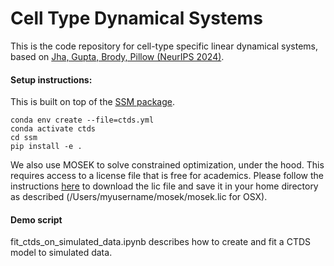 # Cell Type Dynamical Systems 

This is the code repository for cell-type specific linear dynamical systems, based on [Jha, Gupta, Brody, Pillow (NeurIPS 2024)](https://www.biorxiv.org/content/10.1101/2024.07.08.602520v1).


#### Setup instructions:
This is built on top of the [SSM package](https://github.com/lindermanlab/ssm/tree/master/ssm). 

```
conda env create --file=ctds.yml
conda activate ctds
cd ssm
pip install -e .
```

We also use MOSEK to solve constrained optimization, under the hood. This requires access to a license file that is free for academics. Please follow the instructions [here](https://docs.mosek.com/10.2/licensing/quickstart.html#i-don-t-have-a-license-file-yet) to download the lic file and save it in your home directory as described (/Users/myusername/mosek/mosek.lic for OSX).


#### Demo script
fit_ctds_on_simulated_data.ipynb describes how to create and fit a CTDS model to simulated data.